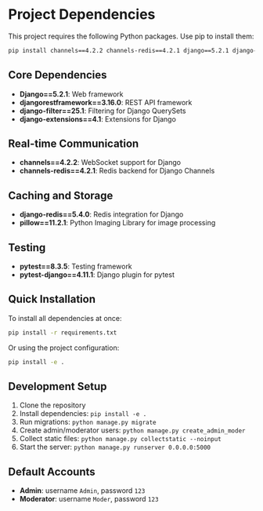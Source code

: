 
# Project Dependencies

This project requires the following Python packages. Use pip to install them:

```bash
pip install channels==4.2.2 channels-redis==4.2.1 django==5.2.1 django-extensions==4.1 django-filter==25.1 django-redis==5.4.0 djangorestframework==3.16.0 pillow==11.2.1 pytest==8.3.5 pytest-django==4.11.1
```

## Core Dependencies

- **Django==5.2.1**: Web framework
- **djangorestframework==3.16.0**: REST API framework 
- **django-filter==25.1**: Filtering for Django QuerySets
- **django-extensions==4.1**: Extensions for Django

## Real-time Communication
- **channels==4.2.2**: WebSocket support for Django
- **channels-redis==4.2.1**: Redis backend for Django Channels

## Caching and Storage
- **django-redis==5.4.0**: Redis integration for Django
- **pillow==11.2.1**: Python Imaging Library for image processing

## Testing
- **pytest==8.3.5**: Testing framework
- **pytest-django==4.11.1**: Django plugin for pytest

## Quick Installation

To install all dependencies at once:

```bash
pip install -r requirements.txt
```

Or using the project configuration:

```bash
pip install -e .
```

## Development Setup

1. Clone the repository
2. Install dependencies: `pip install -e .`
3. Run migrations: `python manage.py migrate`
4. Create admin/moderator users: `python manage.py create_admin_moder`
5. Collect static files: `python manage.py collectstatic --noinput`
6. Start the server: `python manage.py runserver 0.0.0.0:5000`

## Default Accounts
- **Admin**: username `Admin`, password `123`
- **Moderator**: username `Moder`, password `123`
